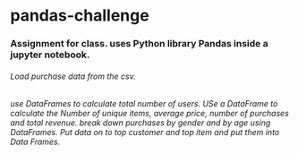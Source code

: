 # pandas-challenge
### Assignment for class. uses Python library Pandas inside a jupyter notebook.
###### Load purchase data from the csv.
###### use DataFrames to calculate total number of users. USe a DataFrame to calculate the Number of unique items, average price, number of purchases and total revenue. break down purchases by gender and by age using DataFrames. Put data on to top customer and top item and put them into Data Frames.